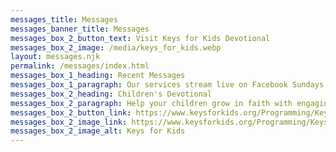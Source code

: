 ```yaml
---
messages_title: Messages
messages_banner_title: Messages
messages_box_2_button_text: Visit Keys for Kids Devotional
messages_box_2_image: /media/keys_for_kids.webp
layout: messages.njk
permalink: /messages/index.html
messages_box_1_heading: Recent Messages
messages_box_1_paragraph: Our services stream live on Facebook Sundays at 9:00 AM. The latest message is posted here on YouTube afterward.
messages_box_2_heading: Children's Devotional
messages_box_2_paragraph: Help your children grow in faith with engaging, age-appropriate devotionals. We recommend this resource for families.
messages_box_2_button_link: https://www.keysforkids.org/Programming/Keys-for-Kids-Daily-Devotional/Read-Listen
messages_box_2_image_link: https://www.keysforkids.org/Programming/Keys-for-Kids-Daily-Devotional/Read-Listen
messages_box_2_image_alt: Keys for Kids
---
```

